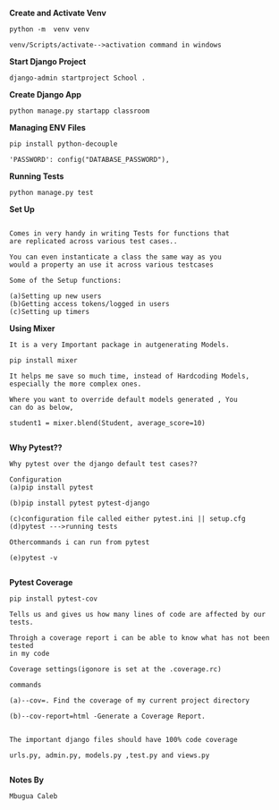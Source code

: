 **Create and Activate Venv**

```
python -m  venv venv

venv/Scripts/activate-->activation command in windows

```

**Start Django Project**

```
django-admin startproject School .

```

**Create Django App**

```
python manage.py startapp classroom

```

**Managing ENV Files**

```
pip install python-decouple

'PASSWORD': config("DATABASE_PASSWORD"),

```

**Running Tests**

```
python manage.py test

```

**Set Up**

```

Comes in very handy in writing Tests for functions that
are replicated across various test cases..

You can even instanticate a class the same way as you
would a property an use it across various testcases

Some of the Setup functions:

(a)Setting up new users
(b)Getting access tokens/logged in users
(c)Setting up timers

```

**Using Mixer**

```
It is a very Important package in autgenerating Models.

pip install mixer

It helps me save so much time, instead of Hardcoding Models,
especially the more complex ones.

Where you want to override default models generated , You
can do as below,

student1 = mixer.blend(Student, average_score=10)


```

**Why Pytest??**

```
Why pytest over the django default test cases??

Configuration
(a)pip install pytest

(b)pip install pytest pytest-django

(c)configuration file called either pytest.ini || setup.cfg
(d)pytest --->running tests

Othercommands i can run from pytest

(e)pytest -v


```

**Pytest Coverage**

```
pip install pytest-cov

Tells us and gives us how many lines of code are affected by our tests.

Throigh a coverage report i can be able to know what has not been tested
in my code

Coverage settings(igonore is set at the .coverage.rc)

commands

(a)--cov=. Find the coverage of my current project directory

(b)--cov-report=html -Generate a Coverage Report.


The important django files should have 100% code coverage

urls.py, admin.py, models.py ,test.py and views.py


```

**Notes By**

```
Mbugua Caleb

```
